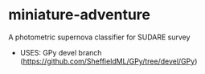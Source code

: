 miniature-adventure
===================

A photometric supernova classifier for SUDARE survey

- USES:
  GPy devel branch (https://github.com/SheffieldML/GPy/tree/devel/GPy) 
